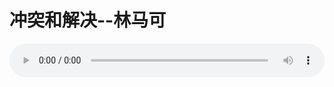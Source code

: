 # 冲突和解决--林马可

<audio style="width: 100%;" preload="false" controls controlslist="nodownload"><source src="//file.simai.life/audio/mp3/old/12353.mp3" type="audio/mpeg">Your browser does not support the audio element.</audio>


